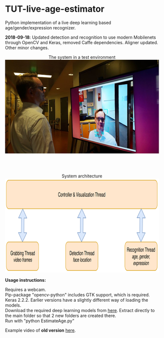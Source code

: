 # TUT-live-age-estimator
Python implementation of a live deep learning based age/gender/expression recognizer.

<b>2018-09-18</b>: Updated detection and recognition to use modern Mobilenets through OpenCV and Keras, removed Caffe dependencies. Aligner updated. Other minor changes.

<p align="center">
  The system in a test environment<br>
  <img src="doc/demo.jpg" width=544 height=306>
</p>
<br><br>
<p align="center">
  System architecture<br>
  <img src="doc/architecture.png" width=544 height=306>
</p>

<b>Usage instructions: </b>

Requires a webcam.<br>
Pip-package "opencv-python" includes GTK support, which is required.<br>
Keras 2.2.2. Earlier versions have a slightly different way of loading the models.<br>
Download the required deep learning models from <a href="https://tutfi-my.sharepoint.com/:u:/g/personal/janne_tommola_tut_fi/EcrQbRgnsydApRFsmsUbPfABcEK0arXtCe796Bt1x7_U7g?e=fQJN7Z">here</a>. Extract directly to the main folder so that 2 new folders are created there.<br>
Run with "python EstimateAge.py"

Example video of <b>old version</b> <a href="https://youtu.be/Kfe5hKNwrCU">here</a>.


